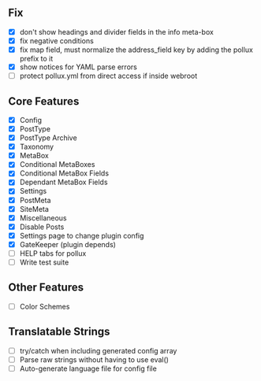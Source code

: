 ## Fix
- [x] don't show headings and divider fields in the info meta-box
- [x] fix negative conditions
- [x] fix map field, must normalize the address_field key by adding the pollux prefix to it
- [x] show notices for YAML parse errors
- [ ] protect pollux.yml from direct access if inside webroot

## Core Features
- [x] Config
- [x] PostType
- [x] PostType Archive
- [x] Taxonomy
- [x] MetaBox
- [x] Conditional MetaBoxes
- [x] Conditional MetaBox Fields
- [x] Dependant MetaBox Fields
- [x] Settings
- [x] PostMeta
- [x] SiteMeta
- [x] Miscellaneous
- [x] Disable Posts
- [x] Settings page to change plugin config
- [x] GateKeeper (plugin depends)
- [ ] HELP tabs for pollux
- [ ] Write test suite

## Other Features
- [ ] Color Schemes

## Translatable Strings
- [ ] try/catch when including generated config array
- [ ] Parse raw strings without having to use eval()
- [ ] Auto-generate language file for config file
